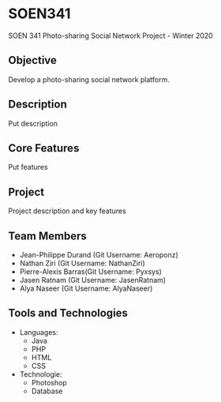 # SOEN341
SOEN 341 Photo-sharing Social Network Project - Winter 2020

## Objective
Develop a photo-sharing social network platform.

## Description
Put description

## Core Features
Put features

## Project
Project description and key features

## Team Members
- Jean-Philippe Durand (Git Username: Aeroponz)
- Nathan Ziri (Git Username: NathanZiri)
- Pierre-Alexis Barras(Git Username: Pyxsys)
- Jasen Ratnam (Git Username: JasenRatnam)
- Alya Naseer (Git Username: AlyaNaseer)

## Tools and Technologies
- Languages:
  - Java
  - PHP
  - HTML
  - CSS
- Technologie:
  - Photoshop
  - Database

